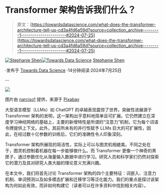 # Transformer 架构告诉我们什么？ 

> 原文：[https://towardsdatascience.com/what-does-the-transformer-architecture-tell-us-cd3a4fd6a59d?source=collection_archive---------1-----------------------#2024-07-25](https://towardsdatascience.com/what-does-the-transformer-architecture-tell-us-cd3a4fd6a59d?source=collection_archive---------1-----------------------#2024-07-25)

[](https://jshen9889.medium.com/?source=post_page---byline--cd3a4fd6a59d--------------------------------)[![Stephanie Shen](../Images/857cccbe84f0d3a9886c84acfbbac03e.png)](https://jshen9889.medium.com/?source=post_page---byline--cd3a4fd6a59d--------------------------------)[](https://towardsdatascience.com/?source=post_page---byline--cd3a4fd6a59d--------------------------------)[![Towards Data Science](../Images/a6ff2676ffcc0c7aad8aaf1d79379785.png)](https://towardsdatascience.com/?source=post_page---byline--cd3a4fd6a59d--------------------------------) [Stephanie Shen](https://jshen9889.medium.com/?source=post_page---byline--cd3a4fd6a59d--------------------------------)

·发布于 [Towards Data Science](https://towardsdatascience.com/?source=post_page---byline--cd3a4fd6a59d--------------------------------) ·14分钟阅读·2024年7月25日

--

![](../Images/1e6b426d63204ba7ecd56058e51ba1a5.png)

图片由 [narciso1](https://pixabay.com/users/narciso1-608227/?utm_source=link-attribution&utm_medium=referral&utm_campaign=image&utm_content=639303) 提供，来源于 [Pixabay](https://pixabay.com//?utm_source=link-attribution&utm_medium=referral&utm_campaign=image&utm_content=639303)

大型语言模型（LLMs）如 ChatGPT 的卓越表现震惊了世界。突破性进展源于 Transformer 架构的发明，这一架构出乎意料地简单且可扩展。它仍然建立在深度学习神经网络的基础上，主要的新增特性是所谓的“注意力”机制，它为每个词语令牌提供上下文。此外，其前所未有的并行性赋予 LLMs 巨大的可扩展性，因此，在经过数十亿参数的训练后，它们的准确性令人印象深刻。

Transformer 架构所展现的简洁性，实际上可以与图灵机相媲美。不同之处在于，图灵机控制着机器在每一步能够做什么。而 Transformer 更像一个神奇的黑匣子，通过参数优化从海量输入数据中进行学习。研究人员和科学家们仍然对探索它的潜力及其对研究人类大脑的理论意义充满兴趣。

在本文中，我们将首先讨论 Transformer 架构的四个主要特征：词嵌入、注意力机制、单词预测以及如多模态扩展和迁移学习等泛化能力。我们的重点是探讨该架构为何如此有效，而非如何构建它（读者可以在许多资料中找到相关内容）。
